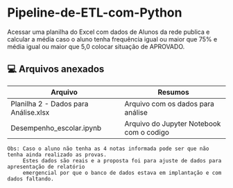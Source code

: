 # Pipeline-de-ETL-com-Python
Acessar uma planilha do Excel com dados de Alunos da rede publica e calcular a média caso o aluno tenha frequência igual ou maior que 75% e média igual ou maior que 5,0 colocar situação de APROVADO.

## 💻 Arquivos anexados

|  Arquivo                              |  Resumos                                          |
|---------------------------------------|---------------------------------------------------|
| Planilha 2 - Dados para Análise.xlsx  | Arquivo com os dados para análise                 |
| Desempenho_escolar.ipynb              | Arquivo do Jupyter Notebook com o codigo          |  

```
Obs: Caso o aluno não tenha as 4 notas informada pode ser que não tenha ainda realizado as provas.
     Estes dados são reais e a proposta foi para ajuste de dados para apresentação de relatório
     emergencial por que o banco de dados estava em implantação e com dados faltando.
```
